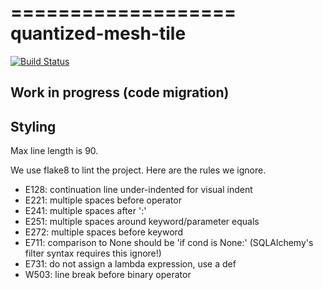 ===================
quantized-mesh-tile
===================

[![Build Status](https://travis-ci.org/loicgasser/quantized-mesh-tile.svg?branch=master)](https://travis-ci.org/loicgasser/quantized-mesh-tile)

## Work in progress (code migration)

## Styling

Max line length is 90.

We use flake8 to lint the project. Here are the rules we ignore.

- E128: continuation line under-indented for visual indent
- E221: multiple spaces before operator
- E241: multiple spaces after ':'
- E251: multiple spaces around keyword/parameter equals
- E272: multiple spaces before keyword
- E711: comparison to None should be 'if cond is None:' (SQLAlchemy's filter syntax requires this ignore!)
- E731: do not assign a lambda expression, use a def
- W503: line break before binary operator
